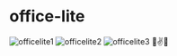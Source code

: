 # office-lite
![officelite1](https://user-images.githubusercontent.com/102343504/160185267-d5f710b7-c85e-4f2e-bad2-914a264a8a36.PNG)
![officelite2](https://user-images.githubusercontent.com/102343504/160185282-ffa281b8-e7be-4c02-9954-57152e44ed7f.PNG)
![officelite3](https://user-images.githubusercontent.com/102343504/160185293-a5539fb4-da4f-4c95-b333-3184e5ff37a1.PNG)
💜✌👩
